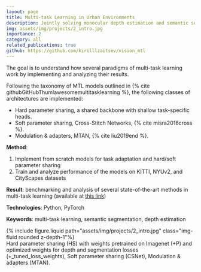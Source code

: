 ```yaml
---
layout: page
title: Multi-task Learning in Urban Environments
description: Jointly solving monocular depth estimation and semantic segmentation tasks
img: assets/img/projects/2_intro.jpg
importance: 2
category: all
related_publications: true
github: https://github.com/kirilllzaitsev/vision_mtl
---
```


The goal is to understand how several paradigms of multi-task learning work by implementing and analyzing their results.

Following the taxonomy of MTL models outlined in {% cite githubGitHubThumlawesomemultitasklearning %}, the following classes of architectures are implemented:

- Hard parameter sharing, a shared backbone with shallow task-specific heads.
- Soft parameter sharing, Cross-Stitch Networks, {% cite misra2016cross %}.
- Modulation & adapters, MTAN, {% cite liu2019end %}.

**Method**:

1. Implement from scratch models for task adaptation and hard/soft parameter sharing
2. Train and analyze performance of the models on KITTI, NYUv2, and CityScapes datasets

**Result**: benchmarking and analysis of several state-of-the-art methods in multi-task learning (available at [this link](https://github.com/kirilllzaitsev/vision_mtl?tab=readme-ov-file))

**Technologies**: Python, PyTorch

**Keywords**: multi-task learning, semantic segmentation, depth estimation

<div class="row">
    <div class="col-sm mt-3 mt-md-0">
        {% include figure.liquid path="assets/img/projects/2_intro.jpg" class="img-fluid rounded z-depth-1"%}
    </div>
</div>
<div class="caption">
    Hard parameter sharing (HS) with weights pretrained on Imagenet (+P) and optimized weights for depth and segmentation losses (+_tuned_loss_weights), Soft parameter sharing (CSNet), Modulation & adapters (MTAN).
</div>
